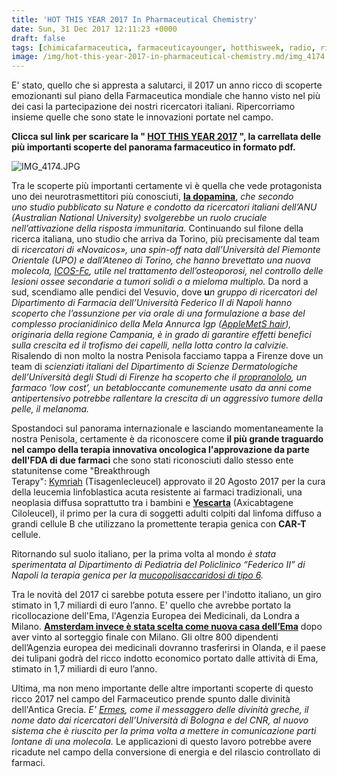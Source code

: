 ```yaml
---
title: 'HOT THIS YEAR 2017 In Pharmaceutical Chemistry'
date: Sun, 31 Dec 2017 12:11:23 +0000
draft: false
tags: [chimicafarmaceutica, farmaceuticayounger, hotthisweek, radio, ricerca, scienza, università]
image: /img/hot-this-year-2017-in-pharmaceutical-chemistry.md/img_4174.jpg
---
```


E' stato, quello che si appresta a salutarci, il 2017 un anno ricco di scoperte emozionanti sul piano della Farmaceutica mondiale che hanno visto nel più dei casi la partecipazione dei nostri ricercatori italiani. Ripercorriamo insieme quelle che sono state le innovazioni portate nel campo.

**Clicca sul link per scaricare la " [HOT THIS YEAR 2017](https://silviavernotico.files.wordpress.com/2017/12/hot-this-year-20171.pdf "HOT THIS YEAR 2017") ", la carrellata delle più importanti scoperte del panorama farmaceutico in formato pdf.**

![IMG_4174.JPG](/img/hot-this-year-2017-in-pharmaceutical-chemistry.md/img_4174.jpg)

Tra le scoperte più importanti certamente vi è quella che vede protagonista uno dei neurotrasmettitori più conosciuti, **[la dopamina](https://silviavernotico.wordpress.com/2017/07/23/hot-this-week-in-pharmaceutical-chemistry-n-8/)**, _che secondo uno studio pubblicato su Nature e condotto da ricercatori italiani dell’ANU (Australian National University) svolgerebbe un ruolo cruciale nell’attivazione della risposta immunitaria._ Continuando sul filone della ricerca italiana, uno studio che arriva da Torino, più precisamente dal team di _ricercatori di «Novaicos», una spin-off nata dall’Università del Piemonte Orientale (UPO) e dall’Ateneo di Torino, che hanno brevettato una nuova molecola, [ICOS-Fc](https://silviavernotico.wordpress.com/2017/08/13/hot-this-week-in-pharmaceutical-chemistry-n-12/), utile nel trattamento dell’osteoporosi, nel controllo delle lesioni ossee secondarie a tumori solidi o a mieloma multiplo._ Da nord a sud, scendiamo alle pendici del Vesuvio, dove **u**_n gruppo di ricercatori del Dipartimento di Farmacia dell’Università Federico II di Napoli hanno scoperto che l’assunzione per via orale di una formulazione a base del complesso procianidinico della Mela Annurca Igp ([AppleMetS hair](https://silviavernotico.wordpress.com/2017/09/09/hot-this-week-in-pharmaceutical-chemistry-n-16/)), originaria della regione Campania, è in grado di garantire effetti benefici sulla crescita ed il trofismo dei capelli, nella lotta contro la calvizie._ Risalendo di non molto la nostra Penisola facciamo tappa a Firenze dove un team di _scienziati italiani del Dipartimento di Scienze Dermatologiche dell’Università degli Studi di Firenze ha scoperto che il [propranololo](https://silviavernotico.wordpress.com/2017/10/08/hot-this-week-in-pharmaceutical-chemistry-n-20/), un farmaco ‘low cost’, un betabloccante comunemente usato da anni come antipertensivo potrebbe rallentare la crescita di un aggressivo tumore della pelle, il melanoma._

Spostandoci sul panorama internazionale e lasciando momentaneamente la nostra Penisola, certamente è da riconoscere come **il più grande traguardo nel campo della terapia innovativa oncologica l'approvazione da parte dell'FDA di due farmaci** che sono stati riconosciuti dallo stesso ente statunitense come "Breakthrough Terapy": [Kymriah](https://silviavernotico.wordpress.com/2017/09/20/la-rivoluzione-delle-cellule-car-t-nellimmuno-oncologia/) (Tisagenlecleucel) approvato il 20 Agosto 2017 per la cura della leucemia linfoblastica acuta resistente ai farmaci tradizionali, una neoplasia diffusa soprattutto tra i bambini e **[Yescarta](https://silviavernotico.wordpress.com/2017/10/22/hot-this-week-in-pharmaceutical-chemistry-n-22/)** (Axicabtagene Ciloleucel), il primo per la cura di soggetti adulti colpiti dal linfoma diffuso a grandi cellule B che utilizzano la promettente terapia genica con **CAR-T** cellule.

Ritornando sul suolo italiano, per la prima volta al mondo _è stata sperimentata al Dipartimento di Pediatria del Policlinico “Federico II” di Napoli la terapia genica per la [mucopolisaccaridosi di tipo 6](https://silviavernotico.wordpress.com/2017/11/19/hot-this-week-in-pharmaceutical-chemistry-n-26/)._

Tra le novità del 2017 ci sarebbe potuta essere per l'indotto italiano, un giro stimato in 1,7 miliardi di euro l’anno. E' quello che avrebbe portato la ricollocazione dell'Ema, l'Agenzia Europea dei Medicinali, da Londra a Milano. [**Amsterdam invece è stata scelta come nuova casa dell’Ema**](https://silviavernotico.wordpress.com/2017/11/26/hot-this-week-in-pharmaceutical-chemistry-n-27/) dopo aver vinto al sorteggio finale con Milano. Gli oltre 800 dipendenti dell’Agenzia europea dei medicinali dovranno trasferirsi in Olanda, e il paese dei tulipani godrà del ricco indotto economico portato dalle attività di Ema, stimato in 1,7 miliardi di euro l’anno.

Ultima, ma non meno importante delle altre importanti scoperte di questo ricco 2017 nel campo del Farmaceutico prende spunto dalle divinità dell'Antica Grecia. _E' [Ermes](https://silviavernotico.wordpress.com/2017/12/25/hot-this-week-in-pharmaceutical-chemistry-n-31/), come il messaggero delle divinità greche, il nome dato dai ricercatori dell’Università di Bologna e del CNR, al nuovo sistema che è riuscito per la prima volta a mettere in comunicazione parti lontane di una molecola._ Le applicazioni di questo lavoro potrebbe avere ricadute nel campo della conversione di energia e del rilascio controllato di farmaci.